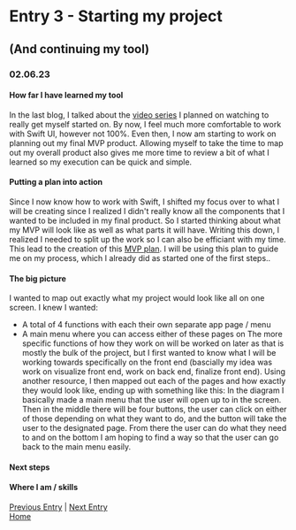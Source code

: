 # Entry 3 - Starting my project
## (And continuing my tool)
### 02.06.23
#### How far I have learned my tool <br>
In the last blog, I talked about the [video series](https://youtube.com/playlist?list=PLMRqhzcHGw1Y5Cluhf7pKRNZtKaA3Q4kg) I planned on watching to really get myself started on. By now, I feel much more comfortable to work with Swift UI, however not 100%. Even then, I now am starting to work on planning out my final MVP product. Allowing myself to take the time to map out my overall product also gives me more time to review a bit of what I learned so my execution can be quick and simple.
#### Putting a plan into action <br>
Since I now know how to work with Swift, I shifted my focus over to what I will be creating since I realized I didn't really know all the components that I wanted to be included in my final product. So I started thinking about what my MVP will look like as well as what parts it will have. Writing this down, I realized I needed to split up the work so I can also be efficiant with my time. This lead to the creation of this [MVP plan](https://docs.google.com/document/d/1-aWjIdviVXkR4k31HKN_4qVQc7dfO9_cn24f55OzP0o/edit). I will be using this plan to guide me on my process, which I already did as started one of the first steps..
#### The big picture
I wanted to map out exactly what my project would look like all on one screen. I knew I wanted: 
* A total of 4 functions with each their own separate app page / menu
* A main menu where you can access either of these pages on
The more specific functions of how they work on will be worked on later as that is mostly the bulk of the project, but I first wanted to know what I will be working towards specifically on the front end (bascially my idea was work on visualize front end, work on back end, finalize front end). Using another resource, I then mapped out each of the pages and how exactly they would look like, ending up with something like this:
In the diagram I basically made a main menu that the user will open up to in the screen. Then in the middle there will be four buttons, the user can click on either of those depending on what they want to do, and the button will take the user to the designated page. From there the user can do what they need to and on the bottom I am hoping to find a way so that the user can go back to the main menu easily. 
#### Next steps <br>

#### Where I am / skills <br>



[Previous Entry](entry02.md) | [Next Entry](entry04.md)<br>
[Home](../README.md)

